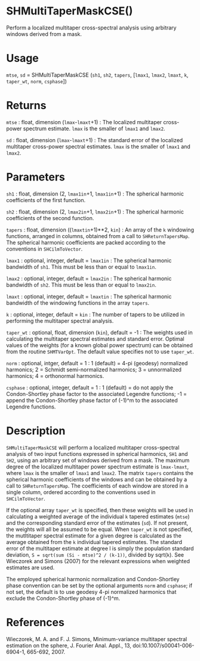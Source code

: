 # SHMultiTaperMaskCSE()

Perform a localized multitaper cross-spectral analysis using arbitrary windows derived from a mask.

# Usage

`mtse`, `sd` = SHMultiTaperMaskCSE (`sh1`, `sh2`, `tapers`, [`lmax1`, `lmax2`, `lmaxt`, `k`, `taper_wt`, `norm`, `csphase`])

# Returns

`mtse` : float, dimension (`lmax`-`lmaxt`+1)
:   The localized multitaper cross-power spectrum estimate. `lmax` is the smaller of `lmax1` and `lmax2`.

`sd` : float, dimension (`lmax`-`lmaxt`+1)
:   The standard error of the localized multitaper cross-power spectral estimates. `lmax` is the smaller of `lmax1` and `lmax2`.

# Parameters

`sh1` : float, dimension (2, `lmax1in`+1, `lmax1in`+1)
:   The spherical harmonic coefficients of the first function.

`sh2` : float, dimension (2, `lmax2in`+1, `lmax2in`+1)
:   The spherical harmonic coefficients of the second function.

`tapers` : float, dimension ((`lmaxtin`+1)**2, `kin`)
:   An array of the `k` windowing functions, arranged in columns, obtained from a call to `SHReturnTapersMap`. The spherical harmonic coefficients are packed according to the conventions in `SHCilmToVector`.

`lmax1` : optional, integer, default = `lmax1in`
:   The spherical harmonic bandwidth of `sh1`. This must be less than or equal to `lmax1in`.

`lmax2` : optional, integer, default = `lmax2in`
:   The spherical harmonic bandwidth of `sh2`. This must be less than or equal to `lmax2in`.

`lmaxt` : optional, integer, default = `lmaxtin`
:   The spherical harmonic bandwidth of the windowing functions in the array `tapers`.

`k` : optional, integer, default = `kin`
:   The number of tapers to be utilized in performing the multitaper spectral analysis.

`taper_wt` : optional, float, dimension (`kin`), default = -1
:   The weights used in calculating the multitaper spectral estimates and standard error. Optimal values of the weights (for a known global power spectrum) can be obtained from the routine `SHMTVarOpt`. The default value specifies not to use `taper_wt`.

`norm` : optional, intger, default = 1
:   1 (default) = 4-pi (geodesy) normalized harmonics; 2 = Schmidt semi-normalized harmonics; 3 = unnormalized harmonics; 4 = orthonormal harmonics.

`csphase` : optional, integer, default = 1
:   1 (default) = do not apply the Condon-Shortley phase factor to the associated Legendre functions; -1 = append the Condon-Shortley phase factor of (-1)^m to the associated Legendre functions.

# Description

`SHMultiTaperMaskCSE` will perform a localized multitaper cross-spectral analysis of two input functions expressed in spherical harmonics, `SH1` and `SH2`, using an arbitrary set of windows derived from a mask. The maximum degree of the localized multitaper power spectrum estimate is `lmax-lmaxt`, where `lmax` is the smaller of `lmax1` and `lmax2`. The matrix `tapers` contains the spherical harmonic coefficients of the windows and can be obtained by a call to `SHReturnTapersMap`. The coefficients of each window are stored in a single column, ordered according to the conventions used in `SHCilmToVector`.

If the optional array `taper_wt` is specified, then these weights will be used in calculating a weighted average of the individual `k` tapered estimates (`mtse`) and the corresponding standard error of the estimates (`sd`). If not present, the weights will all be assumed to be equal. When `taper_wt` is not specified, the mutltitaper spectral estimate for a given degree is calculated as the average obtained from the `k` individual tapered estimates. The standard error of the multitaper estimate at degree l is simply the population standard deviation, `S = sqrt(sum (Si - mtse)^2 / (k-1))`, divided by sqrt(`k`). See Wieczorek and Simons (2007) for the relevant expressions when weighted estimates are used.

The employed spherical harmonic normalization and Condon-Shortley phase convention can be set by the optional arguments `norm` and `csphase`; if not set, the default is to use geodesy 4-pi normalized harmonics that exclude the Condon-Shortley phase of (-1)^m.

# References

Wieczorek, M. A. and F. J. Simons, Minimum-variance multitaper spectral estimation on the sphere, J. Fourier Anal. Appl., 13, doi:10.1007/s00041-006-6904-1, 665-692, 2007.
